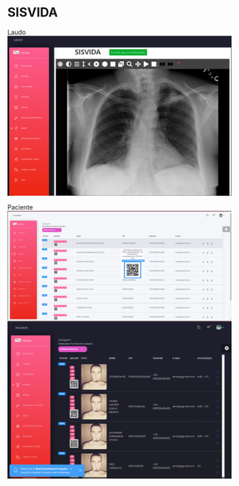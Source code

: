 # SISVIDA

Laudo
![](src/assets/img/dicom.png)

Paciente
![](src/assets/img/print.png)
![](src/assets/img/print2.png)

